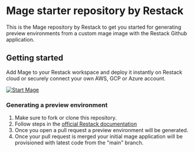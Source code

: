 # Mage starter repository by Restack

This is the Mage repository by Restack to get you started for generating preview environments from a custom mage image with the Restack Github application. 

## Getting started

Add Mage to your Restack workspace and deploy it instantly on Restack cloud or securely connect your own AWS, GCP or Azure account.

[![Start Mage](https://cdn.sanity.io/images/ev3amoz3/production/d7c07119e41093346ef1b56edd036526ff2d9b87-257x57.png)](https://console.restack.io/onboarding/store/9516b987-e188-4e40-a3cf-9d23fed8baa7)

### Generating a preview environment

1. Make sure to fork or clone this repository.
2. Follow steps in the [official Restack documentation](https://www.restack.io/docs/mage)
3. Once you open a pull request a preview environment will be generated.
4. Once your pull request is merged your initial mage application will be provisioned with latest code from the "main" branch.